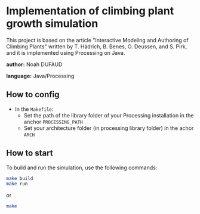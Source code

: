# Implementation of climbing plant growth simulation


This project is based on the article "Interactive Modeling and Authoring of Climbing Plants" written by T. Hädrich, B. Benes, O. Deussen, and S. Pirk, and it is implemented using Processing on Java.


**author:** Noah DUFAUD

**language:** Java/Processing

## How to config

- In the `Makefile`:
    - Set the path of the library folder of your Processing installation in the anchor `PROCESSING_PATH`
    - Set your architecture folder (in processing library folder) in the achor `ARCH` 

## How to start

To build and run the simulation, use the following commands:

```bash
make build
make run
```

or

```bash
make
```